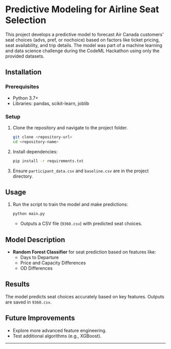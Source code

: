 # Predictive Modeling for Airline Seat Selection

This project develops a predictive model to forecast Air Canada customers' seat choices (advs, pref, or nochoice) based on factors like ticket pricing, seat availability, and trip details. The model was part of a machine learning and data science challenge during the CodeML Hackathon using only the provided datasets.

## Installation

### Prerequisites
- Python 3.7+
- Libraries: pandas, scikit-learn, joblib

### Setup
1. Clone the repository and navigate to the project folder.
   ```bash
   git clone <repository-url>
   cd <repository-name>
   ```
2. Install dependencies:
   ```bash
   pip install -r requirements.txt
   ```
3. Ensure `participant_data.csv` and `baseline.csv` are in the project directory.

## Usage

1. Run the script to train the model and make predictions:
   ```bash
   python main.py
   ```
   - Outputs a CSV file (`9360.csv`) with predicted seat choices.

## Model Description

- **Random Forest Classifier** for seat prediction based on features like:
  - Days to Departure
  - Price and Capacity Differences
  - OD Differences

## Results

The model predicts seat choices accurately based on key features. Outputs are saved in `9360.csv`.

## Future Improvements

- Explore more advanced feature engineering.
- Test additional algorithms (e.g., XGBoost).

---
